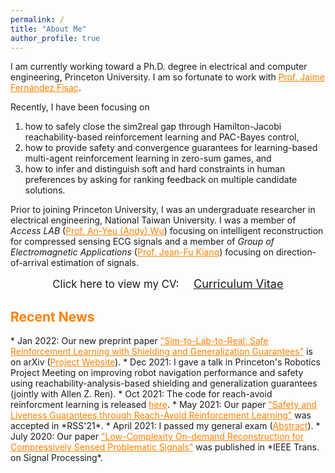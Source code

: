 ```yaml
---
permalink: /
title: "About Me"
author_profile: true
---
```


I am currently working toward a Ph.D. degree in electrical and computer engineering, Princeton University.
I am so fortunate to work with <a href="https://ece.princeton.edu/people/jaime-fernandez-fisac" style="color: rgb(255, 128, 0)"><span>Prof. Jaime Fernández Fisac</span></a>.

<!-- My research interests lie in machine learning, human-robot interaction, and multi-agent planning.
In particular, I apply different algorithms on safety-critical robotic systems with a focus on
1. how to guarantee systems can reach certain goal conditions while staying clear of unacceptable failure modes, which is known as reach-avoid control problems,
2. how to provide safety and convergence guarantees for learning-based multi-agent reinforcement learning in zero-sum games, and  -->
Recently, I have been focusing on
1. how to safely close the sim2real gap through Hamilton-Jacobi reachability-based reinforcement learning and PAC-Bayes control, 
2. how to provide safety and convergence guarantees for learning-based multi-agent reinforcement learning in zero-sum games, and
3. how to infer and distinguish soft and hard constraints in human preferences by asking for ranking feedback on multiple candidate solutions.

Prior to joining Princeton University, I was an undergraduate researcher in electrical engineering, National Taiwan University.
I was a member of *Access LAB* (<a href="http://access.ee.ntu.edu.tw/" style="color: rgb(255, 128, 0)">Prof. An-Yeu (Andy) Wu</a>) focusing on intelligent reconstruction for compressed sensing ECG signals and a member of *Group of Electromagnetic Applications* (<a href="http://cc.ee.ntu.edu.tw/~jfkiang/" style="color: rgb(255, 128, 0)">Prof. Jean-Fu Kiang</a>) focusing on direction-of-arrival estimation of signals.

<center>
	<span style="font-size: 120%;">
		Click here to view my CV: &nbsp;&nbsp;&nbsp;
	</span> 
	<a href="/files/CV.pdf" target="_blank" class="btn warning">
		<span style="font-size: 130%;">
			Curriculum Vitae
		</span>
	</a>
</center>

<h2 style="color:#ff8000">
  Recent News
</h2>
* Jan 2022: Our new preprint paper <a href="https://arxiv.org/abs/2201.08355" style="color: rgb(255, 128, 0)">"Sim-to-Lab-to-Real: Safe Reinforcement Learning with Shielding and Generalization Guarantees"</a> is on arXiv (<a href="https://sites.google.com/princeton.edu/sim-to-lab-to-real" style="color: rgb(255, 128, 0)">Project Website</a>).
* Dec 2021: I gave a talk in Princeton's Robotics Project Meeting on improving robot navigation performance and safety using reachability-analysis-based shielding and generalization guarantees (jointly with Allen Z. Ren).
* Oct 2021: The code for reach-avoid reinforcment learning is released <a href="https://github.com/SafeRoboticsLab/safety_rl" style="color: rgb(255, 128, 0)">here</a>.
* May 2021: Our paper <a href="https://arxiv.org/abs/2112.12288" style="color: rgb(255, 128, 0)">"Safety and Liveness Guarantees through Reach-Avoid Reinforcement Learning"</a> was accepted in *RSS'21*.
* April 2021: I passed my general exam (<a href="https://kaichiehhsu.github.io/posts/general" style="color: rgb(255, 128, 0)">Abstract</a>).
* July 2020: Our paper <a href="https://ieeexplore.ieee.org/document/9131803?fbclid=IwAR3f-I6_L-uqGiHDsFOakNSB4ftMwMWpVJp1IQAyWYX_mSCGwSEK1Co2jB8" style="color: rgb(255, 128, 0)">"Low-Complexity On-demand Reconstruction for Compressively Sensed Problematic Signals"</a> was published in *IEEE Trans. on Signal Processing*.